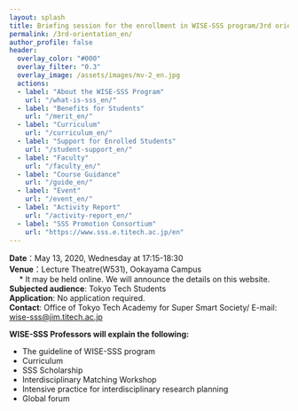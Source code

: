 ```yaml
---
layout: splash
title: Briefing session for the enrollment in WISE-SSS program/3rd orientation
permalink: /3rd-orientation_en/
author_profile: false
header:
  overlay_color: "#000"
  overlay_filter: "0.3"
  overlay_image: /assets/images/mv-2_en.jpg
  actions:
  - label: "About the WISE-SSS Program"
    url: "/what-is-sss_en/"
  - label: "Benefits for Students"
    url: "/merit_en/"
  - label: "Curriculum"
    url: "/curriculum_en/"
  - label: "Support for Enrolled Students"
    url: "/student-support_en/"
  - label: "Faculty"
    url: "/faculty_en/"
  - label: "Course Guidance"
    url: "/guide_en/"
  - label: "Event"
    url: "/event_en/"
  - label: "Activity Report"
    url: "/activity-report_en/"
  - label: "SSS Promotion Consortium"
    url: "https://www.sss.e.titech.ac.jp/en"
---
```



**Date**：May 13, 2020, Wednesday at 17:15-18:30<br>
**Venue**：Lecture Theatre(W531), Ookayama Campus<br>
&emsp; * It may be held online. We will announce the details on this website.<br>
**Subjected audience**: Tokyo Tech Students<br>
**Application**: No application required.<br>
**Contact**: Office of Tokyo Tech Academy for Super Smart Society/ E-mail: wise-sss@jim.titech.ac.jp<br>


**WISE-SSS Professors will explain the following:**
* The guideline of WISE-SSS program
* Curriculum
* SSS Scholarship
* Interdisciplinary Matching Workshop
* Intensive practice for interdisciplinary research planning
* Global forum
